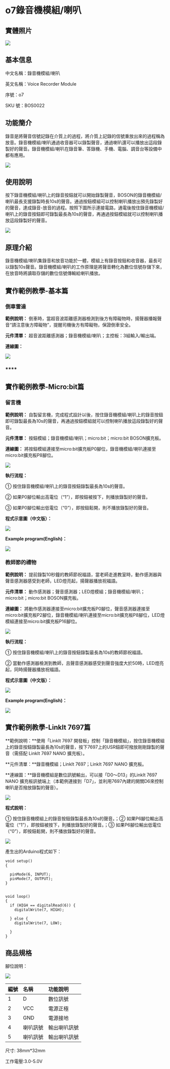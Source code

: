 # o7錄音機模組/喇叭

## 實體照片

![](../../../.gitbook/assets/voice_recorder_module.png)

## 基本信息

中文名稱：錄音機模組/喇叭

英文名稱：Voice Recorder Module

序號：o7

SKU 號：BOS0022

## 功能簡介

錄音是將聲音信號記錄在介質上的過程，將介質上記錄的信號重放出來的過程稱為放音。錄音機模組/喇叭通過收音器可以錄製聲音，通過喇叭還可以播放出這段錄製好的聲音。錄音機模組/喇叭在錄音筆、答錄機、手機、電腦、調音台等設備中都有應用。

![](../../../.gitbook/assets/voice_recorder_module_intro.png)

## 使用說明

按下錄音機模組/喇叭上的錄音按鈕就可以開始錄製聲音，BOSON的錄音機模組/喇叭最長支援錄製時長10s的聲音。通過按鈕模組可以控制喇叭播放出預先錄製好的聲音，達成錄音-放音的過程。按照下圖所示連接電路，通電後按住錄音機模組/喇叭上的錄音按鈕即可錄製最長為10s的聲音，再通過按鈕模組就可以控制喇叭播放這段錄製好的聲音。

![](../../../.gitbook/assets/voice_recorder_module_ui.png)

## 原理介紹

錄音機模組/喇叭集錄音和放音功能於一體，模組上有錄音按鈕和收音器，最長可以錄製10s聲音。錄音機模組/喇叭的工作原理是將聲音轉化為數位信號存儲下來，在放音時將讀取存儲的數位信號傳輸給喇叭播放。

## 實作範例教學-基本篇

### **倒車雷達**

**範例說明：** 倒車時，當超音波距離感測器檢測到後方有障礙物時，揚聲器播報聲音“請注意後方障礙物”，提醒司機後方有障礙物，保證倒車安全。

**元件清單：** 超音波距離感測器；錄音機模組/喇叭；主控板：3組輸入/輸出端。

**連線圖：**

![](../../../.gitbook/assets/ultrasonic_sensor_example1.png)

### \*\*\*\*

## 實作範例教學-Micro:bit篇

### **留言機**

**範例說明：** 自製留言機，完成程式設計以後，按住錄音機模組/喇叭上的錄音按鈕即可錄製最長為10s的聲音，再通過按鈕模組就可以控制喇叭播放這段錄製好的聲音。

**元件清單：** 按鈕模組；錄音機模組/喇叭；micro:bit；micro:bit BOSON擴充板。

**連線圖：** 將按鈕模組連接至micro:bit擴充板P0腳位，錄音機模組/喇叭連接至micro:bit擴充板P8腳位。

![](../../../.gitbook/assets/voice_recorder_module_example_m1.png)

**執行流程：**

① 按住錄音機模組/喇叭上的錄音按鈕錄製最長為10s的聲音。

② 如果P0腳位輸出高電位（“1”），即按鈕被按下，則播放錄製好的聲音。

③ 如果P0腳位輸出低電位（“0”），即按鈕鬆開，則不播放錄製好的聲音。

**程式示意圖（中文版）：**

![](../../../.gitbook/assets/voice_recorder_module_prg1_ch_tw.png)

**Example program\(English\)：**

![](../../../.gitbook/assets/voice_recorder_module_prg1_en.png)

### **教師節的禮物**

**範例說明：** 提前錄製10秒鐘的教師節祝福語，當老師走進教室時，動作感測器與聲音感測器感受到老師，LED燈亮起，揚聲器播放祝福語。

**元件清單：** 動作感測器；聲音感測器；LED燈模組；錄音機模組/喇叭；micro:bit；micro:bit BOSON擴充板。

**連線圖：** 將動作感測器連接至micro:bit擴充板P0腳位，聲音感測器連接至micro:bit擴充板P2腳位，錄音機模組/喇叭連接至micro:bit擴充板P8腳位，LED燈模組連接至micro:bit擴充板P16腳位。

![](../../../.gitbook/assets/voice_recorder_module_example_m2.png)

**執行流程：**

① 按住錄音機模組/喇叭上的錄音按鈕錄製最長為10s的教師節祝福語。

② 當動作感測器檢測到教師，且聲音感測器感受到聲音強度大於50時，LED燈亮起，同時揚聲器播放祝福語。

**程式示意圖（中文版）：**

![](../../../.gitbook/assets/voice_recorder_module_prg2_ch_tw.png)

**Example program\(English\)：**

![](../../../.gitbook/assets/voice_recorder_module_prg2_en.png)

## 實作範例教學-LinkIt 7697篇

**範例說明：**使用「LinkIt 7697 開發板」控制「錄音機模組」，按住錄音機模組上的錄音按鈕錄製最長為10s的聲音，按下7697上的USR鈕即可撥放剛剛錄製的聲音（需搭配 LinkIt 7697 NANO 擴充板）。

**元件清單：**錄音機模組；LinkIt 7697；LinkIt 7697 NANO 擴充板。

**連線圖：**錄音機模組是數位訊號輸出，可以接「D0～D13」的LinkIt 7697 NANO 擴充板訊號端上（本範例連接到「D7」，並利用7697內建的開關D6來控制喇叭是否撥放錄製的聲音）。

![](../../../.gitbook/assets/voice_recorder_7697_1%20%281%29.jpg)

**程式說明：**

① 按住錄音機模組上的錄音按鈕錄製最長為10s的聲音。；② 如果P6腳位輸出高電位（“1”），即按鈕被按下，則播放錄製好的聲音。；③ 如果P6腳位輸出低電位（“0”），即按鈕鬆開，則不播放錄製好的聲音。

![](../../../.gitbook/assets/voice_recorder_7697_2.png)

產生出的Arduino程式如下：

```text
void setup()
{

  pinMode(6, INPUT);
  pinMode(7, OUTPUT);
}


void loop()
{
  if (HIGH == digitalRead(6)) {
    digitalWrite(7, HIGH);

  } else {
    digitalWrite(7, LOW);

  }
}
```

## 商品規格

腳位說明：

![](../../../.gitbook/assets/voice_recorder_module_spec.png)

| **編號** | **名稱** | **功能說明** |
| :--- | :--- | :--- |
| 1 | D | 數位訊號 |
| 2 | VCC | 電源正極 |
| 3 | GND | 電源接地 |
| 4 | 喇叭訊號 | 輸出喇叭訊號 |
| 5 | 喇叭訊號 | 輸出喇叭訊號 |

尺寸: 38mm\*32mm

工作電壓:3.0-5.0V


